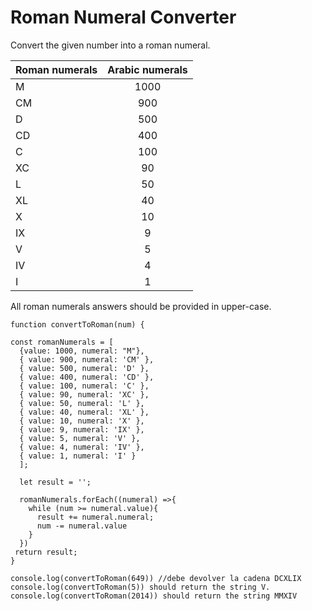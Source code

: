 # Roman Numeral Converter

Convert the given number into a roman numeral.


|Roman numerals |	Arabic numerals |
| ------------- |:-------------:|
|M |	1000|
|CM	|900|
|D |	500|
|CD |	400|
|C	|100|
|XC	|90|
|L	|50|
|XL	|40|
|X	|10|
|IX	|9|
|V	|5|
|IV	|4|
|I	|1|

All roman numerals answers should be provided in upper-case.

```
function convertToRoman(num) {

const romanNumerals = [
  {value: 1000, numeral: "M"},
  { value: 900, numeral: 'CM' },
  { value: 500, numeral: 'D' },
  { value: 400, numeral: 'CD' },
  { value: 100, numeral: 'C' },
  { value: 90, numeral: 'XC' },
  { value: 50, numeral: 'L' },
  { value: 40, numeral: 'XL' },
  { value: 10, numeral: 'X' },
  { value: 9, numeral: 'IX' },
  { value: 5, numeral: 'V' },
  { value: 4, numeral: 'IV' },
  { value: 1, numeral: 'I' }
  ];

  let result = '';

  romanNumerals.forEach((numeral) =>{
    while (num >= numeral.value){
      result += numeral.numeral;
      num -= numeral.value
    }
  })
 return result;
}

console.log(convertToRoman(649)) //debe devolver la cadena DCXLIX
console.log(convertToRoman(5)) should return the string V.
console.log(convertToRoman(2014)) should return the string MMXIV
```